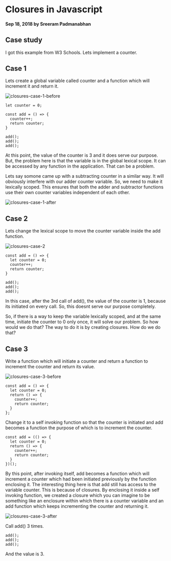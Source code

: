 # Closures in Javascript

#### Sep 18, 2018 by Sreeram Padmanabhan

## Case study

I got this example from W3 Schools. Lets implement a counter.

## Case 1

Lets create a global variable called counter and a function which will increment it and return it.


![closures-case-1-before](/images/closures-case-1-before.png "closures-case-1-before")

    let counter = 0;

    const add = () => {
      counter++;
      return counter;
    }

    add();
    add();
    add();

At this point, the value of the counter is 3 and it does serve our purpose. But, the problem here is that the variable is in the global lexical scope. It can be accessed by any function in the application. That can be a problem.

Lets say somone came up with a subtracting counter in a similar way. It will obviously interfere with our adder counter variable. So, we need to make it lexically scoped. This ensures that both the adder and subtractor functions use their own counter variables independent of each other.

![closures-case-1-after](/images/closures-case-1-after.png "closures-case-1-after")

## Case 2

Lets change the lexical scope to move the counter variable inside the add function.

![closures-case-2](/images/closures-case-2.png "closures-case-2")

    const add = () => {
      let counter = 0;
      counter++;
      return counter;
    }

    add();
    add();
    add();

In this case, after the 3rd call of add(), the value of the counter is 1, because its initiated on every call. So, this doesnt serve our purpose completely.

So, if there is a way to keep the variable lexically scoped, and at the same time, initiate the counter to 0 only once, it will solve our problem. So how would we do that? The way to do it is by creating closures. How do we do that?

## Case 3

Write a function which will initiate a counter and return a function to increment the counter and return its value.

![closures-case-3-before](/images/closures-case-1-before.png "closures-case-3-before")

    const add = () => {
      let counter = 0;
      return () => {
        counter++;
        return counter;
      }
    };

Change it to a self invoking function so that the counter is initiated and add becomes a function the purpose of which is to increment the counter.

    const add = (() => {
      let counter = 0;
      return () => {
        counter++;
        return counter;
      }
    })();

By this point, after invoking itself, add becomes a function which will increment a counter which had been initiated previously by the function enclosing it. The interesting thing here is that add still has access to the variable counter. This is because of closures. By enclosing it inside a self invoking function, we created a closure which you can imagine to be something like an enclosure within which there is a counter variable and an add function which keeps incrementing the counter and returning it.

![closures-case-3-after](/images/closures-case-3-after.png "closures-case-3-after")

Call add() 3 times.

    add();
    add();
    add();

And the value is 3.